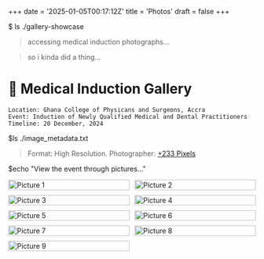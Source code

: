 +++
date = '2025-01-05T00:17:12Z'
title = 'Photos'
draft = false
+++

$ ls ./gallery-showcase
> accessing medical induction photographs...

>so i kinda did a thing...
# 📸 Medical Induction Gallery

```shell
Location: Ghana College of Physicans and Surgeons, Accra
Event: Induction of Newly Qualified Medical and Dental Practitioners
Timeline: 20 December, 2024
```

$ls ./image_metadata.txt
> Format: High Resolution.
> Photographer: [+233 Pixels](https://www.instagram.com/plus_233_pixels/)

$echo "View the event through pictures..."
<div style="display: grid; grid-template-columns: repeat(auto-fill, minmax(200px, 1fr)); gap: 10px;">

<img src="grad1.jpg" alt="Picture 1" style="width: 100%;">
<img src="grad2.jpg" alt="Picture 2" style="width: 100%;">
<img src="grad3.jpg" alt="Picture 3" style="width: 100%;">
<img src="grad4.jpg" alt="Picture 4" style="width: 100%;">
<img src="grad5.jpg" alt="Picture 5" style="width: 100%;">
<img src="grad6.jpg" alt="Picture 6" style="width: 100%;">
<img src="grad7.jpg" alt="Picture 7" style="width: 100%;">
<img src="grad8.jpg" alt="Picture 8" style="width: 100%;">
<img src="grad9.jpg" alt="Picture 9" style="width: 100%;">

</div>
